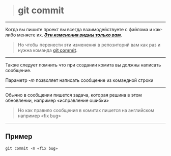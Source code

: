 ># git commit

---

Когда вы пишите проект вы всегда взаимодействуете с файлома и как-либо меняете их.
<u>***Эти изменения видны только вам***</u>.

 >Но чтобы перенести эти изменения в репозиторий вам как раз и нужна команда
 <u>**git commit**</u>. 
 
 ---
 Также следует помнить что при создании комита вы должны написать сообщение.

 Параметр *-m* позволяет написать сообщение из командной строки
 
 ---

 Обычно в сообщении пишется задача, которая решина в этом обновлении, например «исправление ошибки»

>Но как правило сообщения в комитах пишется на английском например «fix bug»

---

## Пример 
```bash-
git commit -m «fix bug»
```



 